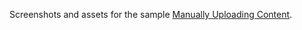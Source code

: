 Screenshots and assets for the sample [Manually Uploading Content](/manually-uploading-content.md).
